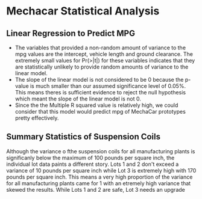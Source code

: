 # Mechacar Statistical Analysis

## Linear Regression to Predict MPG
* The variables that provided a non-random amount of variance to the mpg values are the intercept, vehicle length and ground clearance.  The extremely small values for Pr(>|t|) for these variables indicates that they are statistically unlikely to provide random amounts of variance to the linear model.
* The slope of the linear model is not considered to be 0 because the p-value is much smaller than our assumed significance level of 0.05%.  This means theres is sufficient evidence to reject the null hypothesis which meant the slope of the linear model is not 0.
* Since the the Multiple R squared value is relatively high, we could consider that this model would predict mpg of MechaCar prototypes pretty effectively.

## Summary Statistics of Suspension Coils

Although the variance o fthe suspension coils for all manufacturing plants is significanly below the maximum of 100 pounds per square inch, the individual lot data paints a different story.  Lots 1 and 2  don't exceed a variance of 10 pounds per square inch while Lot 3 is extremely high with 170 pounds per square inch.  This means a very high proportion of the variance for all manufacturing plants came for 1 with an etremely high variance that skewed the results.  While Lots 1 and 2 are safe, Lot 3 needs an upgrade